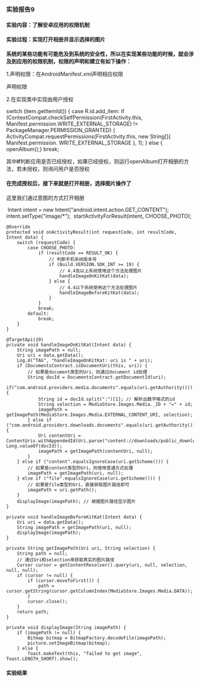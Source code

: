 ###                                                    实验报告9

#### 实验内容：了解安卓应用的权限机制

#### 实验过程：实现打开相册并显示选择的图片

**系统的某些功能有可能危及到系统的安全性，所以在实现某些功能的时候，就会涉及到应用的权限机制，权限的声明和建立有如下操作：**

1.声明权限：在AndroidManifest.xml声明相应权限

 声明权限  <uses-permission android:name="android.permission.WRITE_EXTERNAL_STORAGE"/>

2.在实现类中实现由用户授权

 switch (item.getItemId()) {
            case R.id.add_item:
                if (ContextCompat.checkSelfPermission(FirstActivity.this,
                        Manifest.permission.WRITE_EXTERNAL_STORAGE) != PackageManager.PERMISSION_GRANTED) {
                    ActivityCompat.requestPermissions(FirstActivity.this,
                            new String[]{ Manifest.permission. WRITE_EXTERNAL_STORAGE }, 1);
                } else {
                    openAlbum();}
                    break;

其中**if**判断应用是否已经授权，如果已经授权，则运行openAlbum打开相册的方法，若未授权，则询问用户是否授权

#### 在完成授权后，接下来就是打开相册，选择图片操作了

这里我们通过意图的方式打开相册 

​        Intent intent = new Intent("android.intent.action.GET_CONTENT");
​        intent.setType("image/*");
​        startActivityForResult(intent, CHOOSE_PHOTO);

    @Override
    protected void onActivityResult(int requestCode, int resultCode, Intent data) {
        switch (requestCode) {
            case CHOOSE_PHOTO:
                if (resultCode == RESULT_OK) {
                    // 判断手机系统版本号
                    if (Build.VERSION.SDK_INT >= 19) {
                        // 4.4及以上系统使用这个方法处理图片
                        handleImageOnKitKat(data);
                    } else {
                        // 4.4以下系统使用这个方法处理图片
                        handleImageBeforeKitKat(data);
                    }
                }
                break;
            default:
                break;
        }
    }
    
    @TargetApi(19)
    private void handleImageOnKitKat(Intent data) {
        String imagePath = null;
        Uri uri = data.getData();
        Log.d("TAG", "handleImageOnKitKat: uri is " + uri);
        if (DocumentsContract.isDocumentUri(this, uri)) {
            // 如果是document类型的Uri，则通过document id处理
            String docId = DocumentsContract.getDocumentId(uri);
            if("com.android.providers.media.documents".equals(uri.getAuthority())) {
                String id = docId.split(":")[1]; // 解析出数字格式的id
                String selection = MediaStore.Images.Media._ID + "=" + id;
                imagePath = getImagePath(MediaStore.Images.Media.EXTERNAL_CONTENT_URI, selection);
            } else if ("com.android.providers.downloads.documents".equals(uri.getAuthority())) {
                Uri contentUri = ContentUris.withAppendedId(Uri.parse("content://downloads/public_downloads"), Long.valueOf(docId));
                imagePath = getImagePath(contentUri, null);
            }
        } else if ("content".equalsIgnoreCase(uri.getScheme())) {
            // 如果是content类型的Uri，则使用普通方式处理
            imagePath = getImagePath(uri, null);
        } else if ("file".equalsIgnoreCase(uri.getScheme())) {
            // 如果是file类型的Uri，直接获取图片路径即可
            imagePath = uri.getPath();
        }
        displayImage(imagePath); // 根据图片路径显示图片
    }
    
    private void handleImageBeforeKitKat(Intent data) {
        Uri uri = data.getData();
        String imagePath = getImagePath(uri, null);
        displayImage(imagePath);
    }
    
    private String getImagePath(Uri uri, String selection) {
        String path = null;
        // 通过Uri和selection来获取真实的图片路径
        Cursor cursor = getContentResolver().query(uri, null, selection, null, null);
        if (cursor != null) {
            if (cursor.moveToFirst()) {
                path = cursor.getString(cursor.getColumnIndex(MediaStore.Images.Media.DATA));
            }
            cursor.close();
        }
        return path;
    }
    
    private void displayImage(String imagePath) {
        if (imagePath != null) {
            Bitmap bitmap = BitmapFactory.decodeFile(imagePath);
            picture.setImageBitmap(bitmap);
        } else {
            Toast.makeText(this, "failed to get image", Toast.LENGTH_SHORT).show();

#### 实验结果

